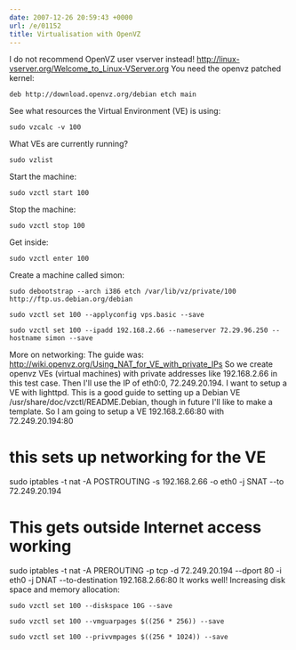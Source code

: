 ```yaml
---
date: 2007-12-26 20:59:43 +0000
url: /e/01152
title: Virtualisation with OpenVZ
---
```


I do not recommend OpenVZ user vserver instead!
http://linux-vserver.org/Welcome_to_Linux-VServer.org
You need the openvz patched kernel:

	deb http://download.openvz.org/debian etch main
See what resources the Virtual Environment (VE) is using:

	sudo vzcalc -v 100
What VEs are currently running?

	sudo vzlist
Start the machine:

	sudo vzctl start 100
Stop the machine:

	sudo vzctl stop 100
Get inside:


	sudo vzctl enter 100
Create a machine called simon:

	sudo debootstrap --arch i386 etch /var/lib/vz/private/100 http://ftp.us.debian.org/debian

	sudo vzctl set 100 --applyconfig vps.basic --save

	sudo vzctl set 100 --ipadd 192.168.2.66 --nameserver 72.29.96.250 --hostname simon --save
More on networking:
The guide was:
http://wiki.openvz.org/Using_NAT_for_VE_with_private_IPs
So we create openvz VEs (virtual machines) with private addresses like
192.168.2.66 in this test case.
Then I'll use the IP of eth0:0, 72.249.20.194. I want to setup a VE
with lighttpd. This is a good guide to setting up a Debian VE
/usr/share/doc/vzctl/README.Debian, though in future I'll like to make
a template.
So I am going to setup a VE 192.168.2.66:80 with 72.249.20.194:80
# this sets up networking for the VE
sudo iptables -t nat -A POSTROUTING -s 192.168.2.66 -o eth0 -j SNAT
--to 72.249.20.194
# This gets outside Internet access working
sudo iptables -t nat -A PREROUTING -p tcp -d 72.249.20.194 --dport 80
-i eth0 -j DNAT --to-destination 192.168.2.66:80
It works well!
Increasing disk space and memory allocation:

	sudo vzctl set 100 --diskspace 10G --save

	sudo vzctl set 100 --vmguarpages $((256 * 256)) --save

	sudo vzctl set 100 --privvmpages $((256 * 1024)) --save
